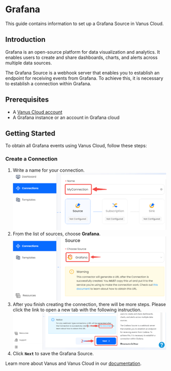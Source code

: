 # Grafana

This guide contains information to set up a Grafana Source in Vanus Cloud.

## Introduction

Grafana is an open-source platform for data visualization and analytics. It enables users to create and share dashboards, charts, and alerts across multiple data sources.

The Grafana Source is a webhook server that enables you to establish an endpoint for receiving events from Grafana. To achieve this, it is necessary to establish a connection within Grafana.

## Prerequisites

- A [Vanus Cloud account](https://cloud.vanus.ai)
- A Grafana instance or an account in Grafana cloud

## Getting Started

To obtain all Grafana events using Vanus Cloud, follow these steps:

### Create a Connection

1.  Write a name for your connection.
   ![img.png](images/connection.png)
2. From the list of sources, choose **Grafana**.
![img.png](images/grafana.png)
3. After you finish creating the connection, there will be more steps. Please click the link to open a new tab with the following instruction. 
   ![img.png](images/webhook_setup.png)
4. Click **`Next`** to save the Grafana Source.

Learn more about Vanus and Vanus Cloud in our [documentation](https://docs.vanus.ai).
